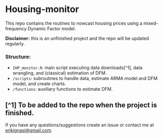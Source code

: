 # Housing-monitor

This repo contains the routines to nowcast housing prices using a mixed-frequency Dynamic Factor model.

**Disclaimer:** this is an unfinished project and the repo will be updated regularly.

### Structure:

* `IHP_monitor.R`: main script executing data downloads[^1], data wrangling, and (classical) estimation of DFM.
* `/scripts`: subroutines to handle data, estimate ARMA model and DFM model, and create charts.
* `/functions`: auxiliary functions to estimate DFM.


[^1] To be added to the repo when the project is finished.
---

If you have any questions/suggestions create an issue or contact me at [erikignasi@gmail.com](mailto:erikignasi@gmail.com).


